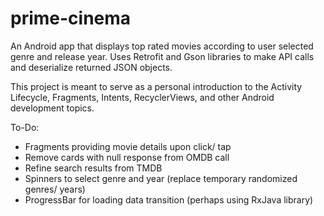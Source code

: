 # prime-cinema
An Android app that displays top rated movies according to user selected genre and release year. Uses Retrofit and Gson libraries to make API calls and deserialize returned JSON objects.

This project is meant to serve as a personal introduction to the Activity Lifecycle, Fragments, Intents, RecyclerViews, and other Android development topics.

To-Do:
- Fragments providing movie details upon click/ tap
- Remove cards with null response from OMDB call
- Refine search results from TMDB 
- Spinners to select genre and year (replace temporary randomized genres/ years)
- ProgressBar for loading data transition (perhaps using RxJava library)

